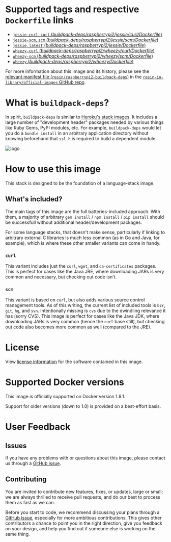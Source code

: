 # Supported tags and respective `Dockerfile` links

-	[`jessie-curl`, `curl` (*buildpack-deps/raspberrypi2/jessie/curl/Dockerfile*)](https://github.com/resin-io-library/base-images/blob/92f4aec4fbd7ee5617aab10d597abc21a1009ea2/buildpack-deps/raspberrypi2/jessie/curl/Dockerfile)
-	[`jessie-scm`, `scm` (*buildpack-deps/raspberrypi2/jessie/scm/Dockerfile*)](https://github.com/resin-io-library/base-images/blob/92f4aec4fbd7ee5617aab10d597abc21a1009ea2/buildpack-deps/raspberrypi2/jessie/scm/Dockerfile)
-	[`jessie`, `latest` (*buildpack-deps/raspberrypi2/jessie/Dockerfile*)](https://github.com/resin-io-library/base-images/blob/92f4aec4fbd7ee5617aab10d597abc21a1009ea2/buildpack-deps/raspberrypi2/jessie/Dockerfile)
-	[`wheezy-curl` (*buildpack-deps/raspberrypi2/wheezy/curl/Dockerfile*)](https://github.com/resin-io-library/base-images/blob/92f4aec4fbd7ee5617aab10d597abc21a1009ea2/buildpack-deps/raspberrypi2/wheezy/curl/Dockerfile)
-	[`wheezy-scm` (*buildpack-deps/raspberrypi2/wheezy/scm/Dockerfile*)](https://github.com/resin-io-library/base-images/blob/92f4aec4fbd7ee5617aab10d597abc21a1009ea2/buildpack-deps/raspberrypi2/wheezy/scm/Dockerfile)
-	[`wheezy` (*buildpack-deps/raspberrypi2/wheezy/Dockerfile*)](https://github.com/resin-io-library/base-images/blob/92f4aec4fbd7ee5617aab10d597abc21a1009ea2/buildpack-deps/raspberrypi2/wheezy/Dockerfile)

For more information about this image and its history, please see the [relevant manifest file (`resin/raspberrypi2-buildpack-deps`)](https://github.com/resin-io-library/official-images/blob/master/library/raspberrypi2-buildpack-deps) in the [`resin-io-library/official-images` GitHub repo](https://github.com/resin-io-library/official-images).

# What is `buildpack-deps`?

In spirit, `buildpack-deps` is similar to [Heroku's stack images](https://github.com/heroku/stack-images/blob/master/bin/cedar.sh). It includes a large number of "development header" packages needed by various things like Ruby Gems, PyPI modules, etc. For example, `buildpack-deps` would let you do a `bundle install` in an arbitrary application directory without knowing beforehand that `ssl.h` is required to build a dependent module.

![logo](https://raw.githubusercontent.com/resin-io-library/docs/master/raspberrypi2-buildpack-deps/logo.png)

# How to use this image

This stack is designed to be the foundation of a language-stack image.

## What's included?

The main tags of this image are the full batteries-included approach. With them, a majority of arbitrary `gem install` / `npm install` / `pip install` should be successfull without additional header/development packages.

For some language stacks, that doesn't make sense, particularly if linking to arbitrary external C libraries is much less common (as in Go and Java, for example), which is where these other smaller variants can come in handy.

### `curl`

This variant includes just the `curl`, `wget`, and `ca-certificates` packages. This is perfect for cases like the Java JRE, where downloading JARs is very common and necessary, but checking out code isn't.

### `scm`

This variant is based on `curl`, but also adds various source control management tools. As of this writing, the current list of included tools is `bzr`, `git`, `hg`, and `svn`. Intentionally missing is `cvs` due to the dwindling relevance it has (sorry CVS). This image is perfect for cases like the Java JDK, where downloading JARs is very common (hence the `curl` base still), but checking out code also becomes more common as well (compared to the JRE).

# License

View [license information](https://www.debian.org/social_contract#guidelines) for the software contained in this image.

# Supported Docker versions

This image is officially supported on Docker version 1.9.1.

Support for older versions (down to 1.0) is provided on a best-effort basis.

# User Feedback

## Issues

If you have any problems with or questions about this image, please contact us through a [GitHub issue](https://github.com/resin-io-library/base-images/issues).

## Contributing

You are invited to contribute new features, fixes, or updates, large or small; we are always thrilled to receive pull requests, and do our best to process them as fast as we can.

Before you start to code, we recommend discussing your plans through a [GitHub issue](https://github.com/resin-io-library/base-images/issues), especially for more ambitious contributions. This gives other contributors a chance to point you in the right direction, give you feedback on your design, and help you find out if someone else is working on the same thing.
